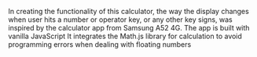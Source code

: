 In creating the functionality of this calculator, the way the display changes when user hits a number or operator key, or any other key signs, was inspired by the calculator app from Samsung A52 4G.
The app is built with vanilla JavaScript
It integrates the Math.js library for calculation to avoid programming errors when dealing with floating numbers
